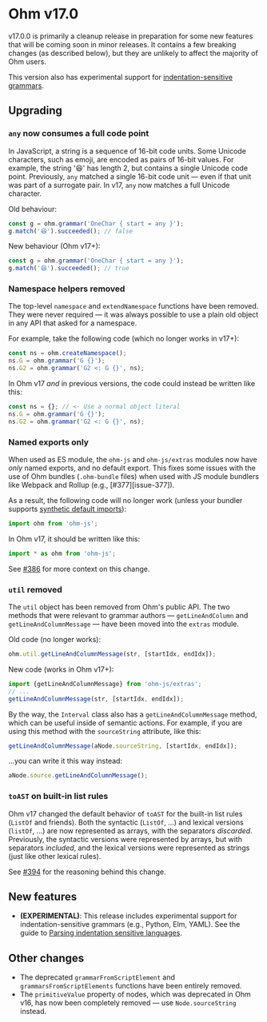# Ohm v17.0

v17.0.0 is primarily a cleanup release in preparation for some new features that will be coming soon in minor releases. It contains a few breaking changes (as described below), but they are unlikely to affect the majority of Ohm users.

This version also has experimental support for [indentation-sensitive grammars](#new-features).

## Upgrading

### `any` now consumes a full code point

In JavaScript, a string is a sequence of 16-bit code units. Some Unicode characters, such as emoji, are encoded as pairs of 16-bit values. For example, the string '😆' has length 2, but contains a single Unicode code point. Previously, `any` matched a single 16-bit code unit — even if that unit was part of a surrogate pair. In v17, `any` now matches a full Unicode character.

Old behaviour:

```js
const g = ohm.grammar('OneChar { start = any }');
g.match('😆').succeeded(); // false
```

New behaviour (Ohm v17+):

```js
const g = ohm.grammar('OneChar { start = any }');
g.match('😆').succeeded(); // true
```

### Namespace helpers removed

The top-level `namespace` and `extendNamespace` functions have been removed. They were never required — it was always possible to use a plain old object in any API that asked for a namespace.

For example, take the following code (which no longer works in v17+):

```js
const ns = ohm.createNamespace();
ns.G = ohm.grammar('G {}');
ns.G2 = ohm.grammar('G2 <: G {}', ns);
```

In Ohm v17 _and_ in previous versions, the code could instead be written like this:

```js
const ns = {}; // <- Use a normal object literal
ns.G = ohm.grammar('G {}');
ns.G2 = ohm.grammar('G2 <: G {}', ns);
```

### Named exports only

When used as ES module, the `ohm-js` and `ohm-js/extras` modules now have _only_ named exports, and no default export. This fixes some issues with the use of Ohm bundles (`.ohm-bundle` files) when used with JS module bundlers like Webpack and Rollup (e.g., [#377][issue-377]).

As a result, the following code will no longer work (unless your bundler supports [synthetic default imports](https://www.typescriptlang.org/tsconfig#allowSyntheticDefaultImports)):

```js
import ohm from 'ohm-js';
```

In Ohm v17, it should be written like this:

```js
import * as ohm from 'ohm-js';
```

See [#386](https://github.com/harc/ohm/issues/386) for more context on this change.

### `util` removed

The `util` object has been removed from Ohm's public API. The two methods that were relevant to grammar authors — `getLineAndColumn` and `getLineAndColumnMessage` — have been moved into the `extras` module.

Old code (no longer works):

```js
ohm.util.getLineAndColumnMessage(str, [startIdx, endIdx]);
```

New code (works in Ohm v17+):

```js
import {getLineAndColumnMessage} from 'ohm-js/extras';
// ...
getLineAndColumnMessage(str, [startIdx, endIdx]);
```

By the way, the `Interval` class also has a `getLineAndColumnMessage` method, which can be useful inside of semantic actions. For example, if you are using this method with the `sourceString` attribute, like this:

```js
getLineAndColumnMessage(aNode.sourceString, [startIdx, endIdx]);
```

...you can write it this way instead:

```js
aNode.source.getLineAndColumnMessage();
```

### `toAST` on built-in list rules

Ohm v17 changed the default behavior of `toAST` for the built-in list rules (`ListOf` and friends). Both the syntactic (`ListOf`, ...) and lexical versions (`listOf`, ...) are now represented as arrays, with the separators _discarded_. Previously, the syntactic versions were represented by arrays, but with separators _included_, and the lexical versions were represented as strings (just like other lexical rules).

See [#394](https://github.com/harc/ohm/issues/394) for the reasoning behind this change.

## New features

- **(EXPERIMENTAL)**: This release includes experimental support for indentation-sensitive grammars (e.g., Python, Elm, YAML). See the guide to [Parsing indentation sensitive languages](../indentation-sensitive.md).

## Other changes

- The deprecated `grammarFromScriptElement` and `grammarsFromScriptElements` functions have been entirely removed.
- The `primitiveValue` property of nodes, which was deprecated in Ohm v16, has now been completely removed — use `Node.sourceString` instead.
